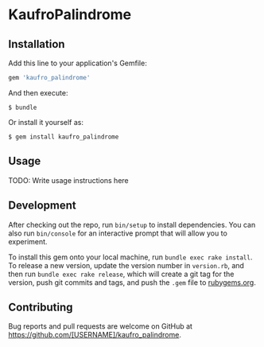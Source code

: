 # KaufroPalindrome



## Installation

Add this line to your application's Gemfile:

```ruby
gem 'kaufro_palindrome'
```

And then execute:

    $ bundle

Or install it yourself as:

    $ gem install kaufro_palindrome

## Usage

TODO: Write usage instructions here

## Development

After checking out the repo, run `bin/setup` to install dependencies. You can also run `bin/console` for an interactive prompt that will allow you to experiment.

To install this gem onto your local machine, run `bundle exec rake install`. To release a new version, update the version number in `version.rb`, and then run `bundle exec rake release`, which will create a git tag for the version, push git commits and tags, and push the `.gem` file to [rubygems.org](https://rubygems.org).

## Contributing

Bug reports and pull requests are welcome on GitHub at https://github.com/[USERNAME]/kaufro_palindrome.
